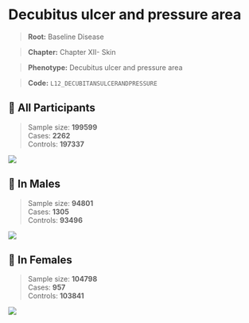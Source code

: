# Decubitus ulcer and pressure area

> **Root:** Baseline Disease  

> **Chapter:** Chapter XII- Skin  

> **Phenotype:** Decubitus ulcer and pressure area  

> **Code:** `L12_DECUBITANSULCERANDPRESSURE`

## 🧪 All Participants  
> Sample size: **199599**  
> Cases: **2262**  
> Controls: **197337**
<img src="/Disease/Figures/ALL/Incidence/L12_DECUBITANSULCERANDPRESSURE.png"/>
<CsvTable src="/public/Disease/Data/ALL/Incidence/COX_L12_DECUBITANSULCERANDPRESSURE.csv" label="🔍 View full results" />

## 👨 In Males  
> Sample size: **94801**  
> Cases: **1305**  
> Controls: **93496**
<img src="/Disease/Figures/Male/Incidence/L12_DECUBITANSULCERANDPRESSURE.png"/>
<CsvTable src="/public/Disease/Data/Male/Incidence/COX_L12_DECUBITANSULCERANDPRESSURE.csv" label="🔍 View full results" />

## 👩 In Females  
> Sample size: **104798**  
> Cases: **957**  
> Controls: **103841**
<img src="/Disease/Figures/Female/Incidence/L12_DECUBITANSULCERANDPRESSURE.png"/>
<CsvTable src="/public/Disease/Data/Female/Incidence/COX_L12_DECUBITANSULCERANDPRESSURE.csv" label="🔍 View full results" />
